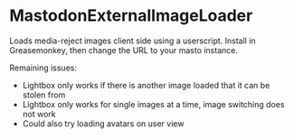 # MastodonExternalImageLoader
Loads media-reject images client side using a userscript. Install in Greasemonkey, then change the URL to your masto instance.

Remaining issues:
* Lightbox only works if there is another image loaded that it can be stolen from
* Lightbox only works for single images at a time, image switching does not work
* Could also try loading avatars on user view
